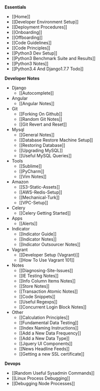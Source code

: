 **Essentials**
* [[Home]]
* [[Developer Environment Setup]]
* [[Deployment Procedures]]
* [[Onboarding]]
* [[Offboarding]]
* [[Code Guidelines]]
* [[Code Principles]]
* [[Python3 Dev Setup]]
* [[Python3 Benchmark Suite and Results]]
* [[Python3 Notes]]
* [[Python3.4 And Django1.7.7 Todo]]

**Developer Notes**
* Django
  * [[Autocomplete]]
* Angular
  * [[Angular Notes]]
* Git
  * [[Forking On Github]]
  * [[Random Git Notes]]
  * [[Git Revert and Reset]]
* Mysql
  * [[General Notes]]
  * [[Database Restore Machine Setup]]
  * [[Restoring Database]]
  * [[Upgrading MySQL]]
  * [[Useful MySQL Queries]]
* Tools
  * [[Sublime]]
  * [[PyCharm]]
  * [[Vim Notes]]
* Amazon
  * [[S3-Static-Assets]]
  * [[AWS-Redis-Setup]]
  * [[Mechanical-Turk]]
  * [[VPC-Setup]]
* Celery
  * [[Celery Getting Started]]
* Apps
  * [[Alerts]]
* Indicator
  * [[Indicator Guide]]
  * [[Indicator Notes]]
  * [[Indicator Outsourcer Notes]]
* Vagrant
  * [[Developer Setup (Vagrant)]]
  * [[How To Use Vagrant 101]]
* Notes
  * [[Diagnosing-Site-Issues]]
  * [[IE Testing Notes]]
  * [[Info Column Items Notes]]
  * [[Store Notes]]
  * [[Transaction Atomic Notes]]
  * [[Code Snippets]]
  * [[Useful Regexps]]
  * [[Concurrent Login Block Notes]]
* Other
  * [[Calculation Principles]]
  * [[Fundamental Data Testing]]
  * [[Index  Naming Instructions]]
  * [[Add a New Data Frequency]]
  * [[Add a New Data Type]]
  * [[Jquery UI Components]]
  * [[News Headline Feeds]]
  * [[Getting a new SSL certificate]]

**Devops**
* [[Random Useful Sysadmin Commands]]
* [[Linux Process Debugging]]
* [[Debugging Node Processes]]
